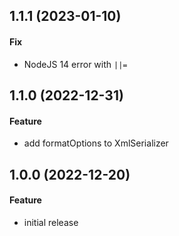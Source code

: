 ## 1.1.1 (2023-01-10)

#### Fix

- NodeJS 14 error with `||=`


## 1.1.0 (2022-12-31)

#### Feature

- add formatOptions to XmlSerializer


## 1.0.0 (2022-12-20)

#### Feature

- initial release
